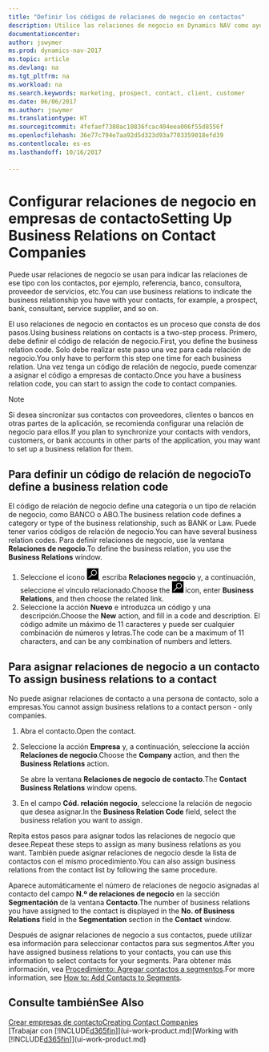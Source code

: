 ```yaml
---
title: "Definir los códigos de relaciones de negocio en contactos"
description: Utilice las relaciones de negocio en Dynamics NAV como ayuda con el marketing y para indicar las relaciones de ese tipo con los clientes potenciales y los clientes, por ejemplo, un banco o un proveedor de servicios.
documentationcenter: 
author: jswymer
ms.prod: dynamics-nav-2017
ms.topic: article
ms.devlang: na
ms.tgt_pltfrm: na
ms.workload: na
ms.search.keywords: marketing, prospect, contact, client, customer
ms.date: 06/06/2017
ms.author: jswymer
ms.translationtype: HT
ms.sourcegitcommit: 4fefaef7380ac10836fcac404eea006f55d8556f
ms.openlocfilehash: 36e77c794e7aa92d5d323d93a7703359018efd39
ms.contentlocale: es-es
ms.lasthandoff: 10/16/2017

---
```

# <a name="setting-up-business-relations-on-contact-companies"></a><span data-ttu-id="2d378-103">Configurar relaciones de negocio en empresas de contacto</span><span class="sxs-lookup"><span data-stu-id="2d378-103">Setting Up Business Relations on Contact Companies</span></span>
<span data-ttu-id="2d378-104">Puede usar relaciones de negocio se usan para indicar las relaciones de ese tipo con los contactos, por ejemplo, referencia, banco, consultora, proveedor de servicios, etc.</span><span class="sxs-lookup"><span data-stu-id="2d378-104">You can use business relations to indicate the business relationship you have with your contacts, for example, a prospect, bank, consultant, service supplier, and so on.</span></span>

<span data-ttu-id="2d378-105">El uso relaciones de negocio en contactos es un proceso que consta de dos pasos.</span><span class="sxs-lookup"><span data-stu-id="2d378-105">Using business relations on contacts is a two-step process.</span></span> <span data-ttu-id="2d378-106">Primero, debe definir el código de relación de negocio.</span><span class="sxs-lookup"><span data-stu-id="2d378-106">First, you define the business relation code.</span></span> <span data-ttu-id="2d378-107">Solo debe realizar este paso una vez para cada relación de negocio.</span><span class="sxs-lookup"><span data-stu-id="2d378-107">You only have to perform this step one time for each business relation.</span></span> <span data-ttu-id="2d378-108">Una vez tenga un código de relación de negocio, puede comenzar a asignar el código a empresas de contacto.</span><span class="sxs-lookup"><span data-stu-id="2d378-108">Once you have a business relation code, you can start to assign the code to contact companies.</span></span>

> [!NOTE]  
>   <span data-ttu-id="2d378-109">Si desea sincronizar sus contactos con proveedores, clientes o bancos en otras partes de la aplicación, se recomienda configurar una relación de negocio para ellos.</span><span class="sxs-lookup"><span data-stu-id="2d378-109">If you plan to synchronize your contacts with vendors, customers, or bank accounts in other parts of the application, you may want to set up a business relation for them.</span></span>

## <a name="to-define-a-business-relation-code"></a><span data-ttu-id="2d378-110">Para definir un código de relación de negocio</span><span class="sxs-lookup"><span data-stu-id="2d378-110">To define a business relation code</span></span>
<span data-ttu-id="2d378-111">El código de relación de negocio define una categoría o un tipo de relación de negocio, como BANCO o ABO.</span><span class="sxs-lookup"><span data-stu-id="2d378-111">The business relation code defines a category or type of the business relationship, such as BANK or Law.</span></span> <span data-ttu-id="2d378-112">Puede tener varios códigos de relación de negocio.</span><span class="sxs-lookup"><span data-stu-id="2d378-112">You can have several business relation codes.</span></span> <span data-ttu-id="2d378-113">Para definir relaciones de negocio, use la ventana **Relaciones de negocio**.</span><span class="sxs-lookup"><span data-stu-id="2d378-113">To define the business relation, you use the **Business Relations** window.</span></span>

1. <span data-ttu-id="2d378-114">Seleccione el icono ![Buscar página o informe](media/ui-search/search_small.png "icono Buscar página o informe"), escriba **Relaciones negocio** y, a continuación, seleccione el vínculo relacionado.</span><span class="sxs-lookup"><span data-stu-id="2d378-114">Choose the ![Search for Page or Report](media/ui-search/search_small.png "Search for Page or Report icon") icon, enter **Business Relations**, and then choose the related link.</span></span>
2. <span data-ttu-id="2d378-115">Seleccione la acción **Nuevo** e introduzca un código y una descripción.</span><span class="sxs-lookup"><span data-stu-id="2d378-115">Choose the **New** action, and fill in a code and description.</span></span> <span data-ttu-id="2d378-116">El código admite un máximo de 11 caracteres y puede ser cualquier combinación de números y letras.</span><span class="sxs-lookup"><span data-stu-id="2d378-116">The code can be a maximum of 11 characters, and can be any combination of numbers and letters.</span></span>

## <span data-ttu-id="2d378-117"><a name="AssignBusRelContact"></a> Para asignar relaciones de negocio a un contacto</span><span class="sxs-lookup"><span data-stu-id="2d378-117"><a name="AssignBusRelContact"></a> To assign business relations to a contact</span></span>
<span data-ttu-id="2d378-118">No puede asignar relaciones de contacto a una persona de contacto, solo a empresas.</span><span class="sxs-lookup"><span data-stu-id="2d378-118">You cannot assign business relations to a contact person - only companies.</span></span>

1. <span data-ttu-id="2d378-119">Abra el contacto.</span><span class="sxs-lookup"><span data-stu-id="2d378-119">Open the contact.</span></span>
2. <span data-ttu-id="2d378-120">Seleccione la acción **Empresa** y, a continuación, seleccione la acción **Relaciones de negocio**.</span><span class="sxs-lookup"><span data-stu-id="2d378-120">Choose the **Company** action, and then the **Business Relations** action.</span></span>

    <span data-ttu-id="2d378-121">Se abre la ventana **Relaciones de negocio de contacto**.</span><span class="sxs-lookup"><span data-stu-id="2d378-121">The **Contact Business Relations** window opens.</span></span>
3. <span data-ttu-id="2d378-122">En el campo **Cód. relación negocio**, seleccione la relación de negocio que desea asignar.</span><span class="sxs-lookup"><span data-stu-id="2d378-122">In the **Business Relation Code** field, select the business relation you want to assign.</span></span>

<span data-ttu-id="2d378-123">Repita estos pasos para asignar todos las relaciones de negocio que desee.</span><span class="sxs-lookup"><span data-stu-id="2d378-123">Repeat these steps to assign as many business relations as you want.</span></span> <span data-ttu-id="2d378-124">También puede asignar relaciones de negocio desde la lista de contactos con el mismo procedimiento.</span><span class="sxs-lookup"><span data-stu-id="2d378-124">You can also assign business relations from the contact list by following the same procedure.</span></span>

<span data-ttu-id="2d378-125">Aparece automáticamente el número de relaciones de negocio asignadas al contacto del campo **N.º de relaciones de negocio** en la sección **Segmentación** de la ventana **Contacto**.</span><span class="sxs-lookup"><span data-stu-id="2d378-125">The number of business relations you have assigned to the contact is displayed in the **No. of Business Relations** field in the **Segmentation** section in the **Contact** window.</span></span>

<span data-ttu-id="2d378-126">Después de asignar relaciones de negocio a sus contactos, puede utilizar esa información para seleccionar contactos para sus segmentos.</span><span class="sxs-lookup"><span data-stu-id="2d378-126">After you have assigned business relations to your contacts, you can use this information to select contacts for your segments.</span></span> <span data-ttu-id="2d378-127">Para obtener más información, vea [Procedimiento: Agregar contactos a segmentos](marketing-add-contact-segment.md).</span><span class="sxs-lookup"><span data-stu-id="2d378-127">For more information, see [How to: Add Contacts to Segments](marketing-add-contact-segment.md).</span></span>

## <a name="see-also"></a><span data-ttu-id="2d378-128">Consulte también</span><span class="sxs-lookup"><span data-stu-id="2d378-128">See Also</span></span>
[<span data-ttu-id="2d378-129">Crear empresas de contacto</span><span class="sxs-lookup"><span data-stu-id="2d378-129">Creating Contact Companies</span></span>](marketing-create-contact-companies.md)  
<span data-ttu-id="2d378-130">[Trabajar con [!INCLUDE[d365fin](includes/d365fin_md.md)]](ui-work-product.md)</span><span class="sxs-lookup"><span data-stu-id="2d378-130">[Working with [!INCLUDE[d365fin](includes/d365fin_md.md)]](ui-work-product.md)</span></span>

